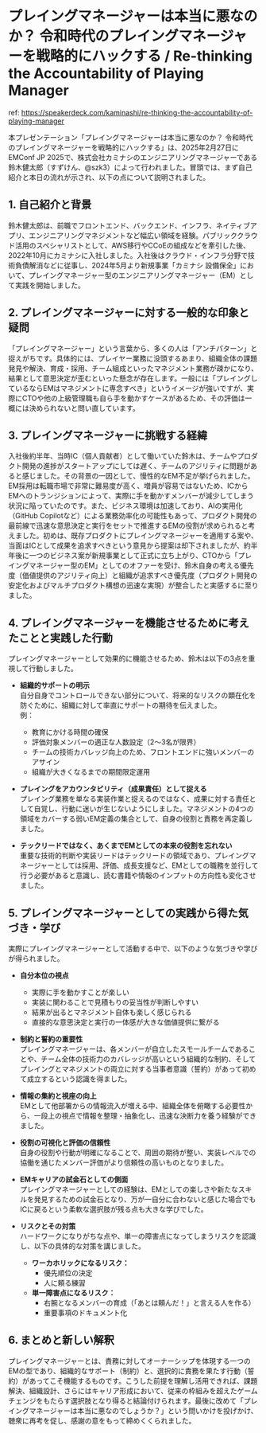 # プレイングマネージャーは本当に悪なのか？ 令和時代のプレイングマネージャーを戦略的にハックする / Re-thinking the Accountability of Playing Manager

ref: <https://speakerdeck.com/kaminashi/re-thinking-the-accountability-of-playing-manager>

本プレゼンテーション「プレイングマネージャーは本当に悪なのか？ 令和時代のプレイングマネージャーを戦略的にハックする」は、2025年2月27日にEMConf JP 2025で、株式会社カミナシのエンジニアリングマネージャーである鈴木健太郎（すずけん、@szk3）によって行われました。冒頭では、まず自己紹介と本日の流れが示され、以下の点について説明されました。

## 1. 自己紹介と背景

鈴木健太郎は、前職でフロントエンド、バックエンド、インフラ、ネイティブアプリ、エンジニアリングマネジメントなど幅広い領域を経験。パブリッククラウド活用のスペシャリストとして、AWS移行やCCoEの組成などを牽引した後、2022年10月にカミナシに入社しました。入社後はクラウド・インフラ分野で技術負債解消などに従事し、2024年5月より新規事業「カミナシ 設備保全」において、プレイングマネージャー型のエンジニアリングマネージャー（EM）として実践を開始しました。

## 2. プレイングマネージャーに対する一般的な印象と疑問

「プレイングマネージャー」という言葉から、多くの人は「アンチパターン」と捉えがちです。具体的には、プレイヤー業務に没頭するあまり、組織全体の課題発見や解決、育成・採用、チーム組成といったマネジメント業務が疎かになり、結果として意思決定が歪むといった懸念が存在します。一般には「プレイングしているならEMはマネジメントに専念すべき」というイメージが強いですが、実際にCTOや他の上級管理職も自ら手を動かすケースがあるため、その評価は一概には決められないと問い直しています。

## 3. プレイングマネージャーに挑戦する経緯

入社後約半年、当時IC（個人貢献者）として働いていた鈴木は、チームやプロダクト開発の進捗がスタートアップにしては遅く、チームのアジリティに問題があると感じました。その背景の一因として、慢性的なEM不足が挙げられました。EM採用は転職市場で非常に難易度が高く、増員が容易ではないため、ICからEMへのトランジションによって、実際に手を動かすメンバーが減少してしまう状況に陥っていたのです。また、ビジネス環境は加速しており、AIの実用化（GitHub Copilotなど）による業務効率化の可能性もあって、プロダクト開発の最前線で迅速な意思決定と実行をセットで推進するEMの役割が求められると考えました。初めは、既存プロダクトにプレイングマネージャーを適用する案や、当面はICとして成果を追求すべきという意見から提案は却下されましたが、約半年後に一つのビジネス案が新規事業として正式に立ち上がり、CTOから「プレイングマネージャー型のEM」としてのオファーを受け、鈴木自身の考える優先度（価値提供のアジリティ向上）と組織が追求すべき優先度（プロダクト開発の安定化およびマルチプロダクト構想の迅速な実現）が整合したと実感するに至りました。

## 4. プレイングマネージャーを機能させるために考えたことと実践した行動

プレイングマネージャーとして効果的に機能させるため、鈴木は以下の3点を重視して行動しました。

- **組織的サポートの明示**  
  自分自身でコントロールできない部分について、将来的なリスクの顕在化を防ぐために、組織に対して率直にサポートの期待を伝えました。  
  例：  
  - 教育にかける時間の確保  
  - 評価対象メンバーの適正な人数設定（2～3名が限界）  
  - チームの技術カバレッジ向上のため、フロントエンドに強いメンバーのアサイン  
  - 組織が大きくなるまでの期間限定運用

- **プレイングをアカウンタビリティ（成果責任）として捉える**  
  プレイング業務を単なる実装作業と捉えるのではなく、成果に対する責任として自覚し、行動に迷いが生じないようにしました。マネジメントの4つの領域をカバーする弱いEM定義の集合として、自身の役割と責務を再定義しました。

- **テックリードではなく、あくまでEMとしての本来の役割を忘れない**  
  重要な技術的判断や実装リードはテックリードの領域であり、プレイングマネージャーとしては採用、評価、成長支援など、EMとしての職務を並行して行う必要があると意識し、読む書籍や情報のインプットの方向性も変化させました。

## 5. プレイングマネージャーとしての実践から得た気づき・学び

実際にプレイングマネージャーとして活動する中で、以下のような気づきや学びが得られました。

- **自分本位の視点**  
  - 実際に手を動かすことが楽しい  
  - 実装に関わることで見積もりの妥当性が判断しやすい  
  - 結果が出るとマネジメント自体も楽しく感じられる  
  - 直接的な意思決定と実行の一体感が大きな価値提供に繋がる

- **制約と誓約の重要性**  
  プレイングマネージャーは、各メンバーが自立したスモールチームであることや、チーム全体の技術力のカバレッジが高いという組織的な制約、そしてプレイングとマネジメントの両立に対する当事者意識（誓約）があって初めて成立するという認識を得ました。

- **情報の集約と視座の向上**  
  EMとして他部署からの情報流入が増える中、組織全体を俯瞰する必要性から、一段上の視点で情報を整理・抽象化し、迅速な決断力を養う経験ができました。

- **役割の可視化と評価の信頼性**  
  自身の役割や行動が明確になることで、周囲の期待が整い、実装レベルでの協働を通じたメンバー評価がより信頼性の高いものとなりました。

- **EMキャリアの試金石としての側面**  
  プレイングマネージャーとしての経験は、EMとしての楽しさや新たなスキルを発見するための試金石となり、万が一自分に合わないと感じた場合でもICに戻るという柔軟な選択肢が残る点も大きな学びでした。

- **リスクとその対策**  
  ハードワークになりがちな点や、単一の障害点になってしまうリスクを認識し、以下の具体的な対策を講じました。  
  - **ワーカホリックになるリスク：**  
    - 優先順位の決定  
    - 人に頼る練習  
  - **単一障害点になるリスク：**  
    - 右腕となるメンバーの育成（「あとは頼んだ！」と言える人を作る）  
    - 重要事項のドキュメント化

## 6. まとめと新しい解釈

プレイングマネージャーとは、責務に対してオーナーシップを体現する一つのEMの型であり、組織的なサポート（制約）と、選択的に責務を果たす行動（誓約）があってこそ機能するものです。こうした前提を理解し活用できれば、課題解決、組織設計、さらにはキャリア形成において、従来の枠組みを超えたゲームチェンジをもたらす選択肢となり得ると結論付けられます。最後に改めて「プレイングマネージャーは本当に悪なのでしょうか？」という問いかけを投げかけ、聴衆に再考を促し、感謝の意をもって締めくくられました。
